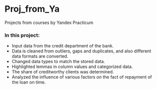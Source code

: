 # Proj_from_Ya
Projects from courses by Yandex Practicum
### In this project:
- Input data from the credit department of the bank.
- Data is cleaned from outliers, gaps and duplicates, and also different data formats are converted.
- Changed data types to match the stored data.
- Highlighted lemmas in column values ​​and categorized data.
- The share of creditworthy clients was determined.
- Analyzed the influence of various factors on the fact of repayment of the loan on time.
